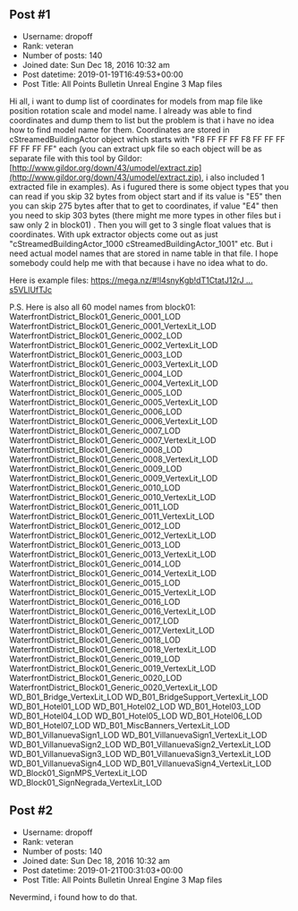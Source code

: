 ## Post #1
- Username: dropoff
- Rank: veteran
- Number of posts: 140
- Joined date: Sun Dec 18, 2016 10:32 am
- Post datetime: 2019-01-19T16:49:53+00:00
- Post Title: All Points Bulletin Unreal Engine 3 Map files

Hi all, i want to dump list of coordinates for models from map file like position rotation scale and model name.
I already was able to find coordinates and dump them to list but the problem is that i have no idea how to find model name for them. 
Coordinates are stored in cStreamedBuildingActor object which starts with "F8 FF FF FF F8 FF FF FF FF FF FF FF" each (you can extract upk file so each object will be as separate file with this tool by Gildor: [http://www.gildor.org/down/43/umodel/extract.zip](http://www.gildor.org/down/43/umodel/extract.zip), i also included 1 extracted file in examples). As i fugured there is some object types that you can read if you skip 32 bytes from object start and if its value is "E5" then you can skip 275 bytes after that to get to coordinates, if value "E4" then you need to skip 303 bytes (there might me more types in other files but i saw only 2 in block01) . Then you will get to 3 single float values that is coordinates. With upk extractor objects come out as just "cStreamedBuildingActor_1000 cStreamedBuildingActor_1001" etc. But i need actual model names that are stored in name table in that file. I hope somebody could help me with that because i have no idea what to do.

Here is example files: [https://mega.nz/#!l4snyKgb!dT1CtatJ12rJ ... s5VLlUfTJc](https://mega.nz/#!l4snyKgb!dT1CtatJ12rJSw9UZ6QRy8eHvhaIOhN6Js5VLlUfTJc)

P.S. Here is also all 60 model names from block01:
WaterfrontDistrict_Block01_Generic_0001_LOD
WaterfrontDistrict_Block01_Generic_0001_VertexLit_LOD
WaterfrontDistrict_Block01_Generic_0002_LOD
WaterfrontDistrict_Block01_Generic_0002_VertexLit_LOD
WaterfrontDistrict_Block01_Generic_0003_LOD
WaterfrontDistrict_Block01_Generic_0003_VertexLit_LOD
WaterfrontDistrict_Block01_Generic_0004_LOD
WaterfrontDistrict_Block01_Generic_0004_VertexLit_LOD
WaterfrontDistrict_Block01_Generic_0005_LOD
WaterfrontDistrict_Block01_Generic_0005_VertexLit_LOD
WaterfrontDistrict_Block01_Generic_0006_LOD
WaterfrontDistrict_Block01_Generic_0006_VertexLit_LOD
WaterfrontDistrict_Block01_Generic_0007_LOD
WaterfrontDistrict_Block01_Generic_0007_VertexLit_LOD
WaterfrontDistrict_Block01_Generic_0008_LOD
WaterfrontDistrict_Block01_Generic_0008_VertexLit_LOD
WaterfrontDistrict_Block01_Generic_0009_LOD
WaterfrontDistrict_Block01_Generic_0009_VertexLit_LOD
WaterfrontDistrict_Block01_Generic_0010_LOD
WaterfrontDistrict_Block01_Generic_0010_VertexLit_LOD
WaterfrontDistrict_Block01_Generic_0011_LOD
WaterfrontDistrict_Block01_Generic_0011_VertexLit_LOD
WaterfrontDistrict_Block01_Generic_0012_LOD
WaterfrontDistrict_Block01_Generic_0012_VertexLit_LOD
WaterfrontDistrict_Block01_Generic_0013_LOD
WaterfrontDistrict_Block01_Generic_0013_VertexLit_LOD
WaterfrontDistrict_Block01_Generic_0014_LOD
WaterfrontDistrict_Block01_Generic_0014_VertexLit_LOD
WaterfrontDistrict_Block01_Generic_0015_LOD
WaterfrontDistrict_Block01_Generic_0015_VertexLit_LOD
WaterfrontDistrict_Block01_Generic_0016_LOD
WaterfrontDistrict_Block01_Generic_0016_VertexLit_LOD
WaterfrontDistrict_Block01_Generic_0017_LOD
WaterfrontDistrict_Block01_Generic_0017_VertexLit_LOD
WaterfrontDistrict_Block01_Generic_0018_LOD
WaterfrontDistrict_Block01_Generic_0018_VertexLit_LOD
WaterfrontDistrict_Block01_Generic_0019_LOD
WaterfrontDistrict_Block01_Generic_0019_VertexLit_LOD
WaterfrontDistrict_Block01_Generic_0020_LOD
WaterfrontDistrict_Block01_Generic_0020_VertexLit_LOD
WD_B01_Bridge_VertexLit_LOD
WD_B01_BridgeSupport_VertexLit_LOD
WD_B01_Hotel01_LOD
WD_B01_Hotel02_LOD
WD_B01_Hotel03_LOD
WD_B01_Hotel04_LOD
WD_B01_Hotel05_LOD
WD_B01_Hotel06_LOD
WD_B01_Hotel07_LOD
WD_B01_MiscBanners_VertexLit_LOD
WD_B01_VillanuevaSign1_LOD
WD_B01_VillanuevaSign1_VertexLit_LOD
WD_B01_VillanuevaSign2_LOD
WD_B01_VillanuevaSign2_VertexLit_LOD
WD_B01_VillanuevaSign3_LOD
WD_B01_VillanuevaSign3_VertexLit_LOD
WD_B01_VillanuevaSign4_LOD
WD_B01_VillanuevaSign4_VertexLit_LOD
WD_Block01_SignMPS_VertexLit_LOD
WD_Block01_SignNegrada_VertexLit_LOD
## Post #2
- Username: dropoff
- Rank: veteran
- Number of posts: 140
- Joined date: Sun Dec 18, 2016 10:32 am
- Post datetime: 2019-01-21T00:31:03+00:00
- Post Title: All Points Bulletin Unreal Engine 3 Map files

Nevermind, i found how to do that.

